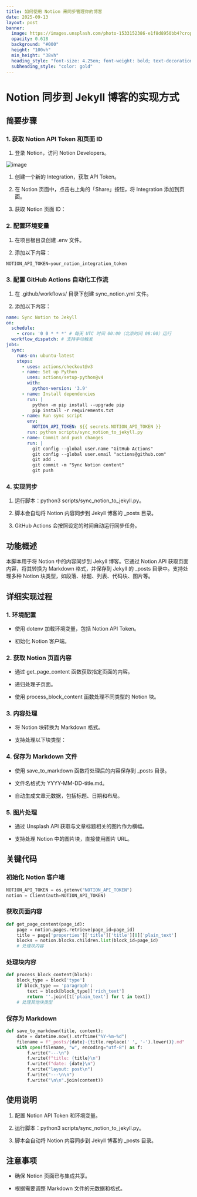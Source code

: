 ```yaml
---
title: 如何使用 Notion 来同步管理你的博客
date: 2025-09-13
layout: post
banner:
  image: https://images.unsplash.com/photo-1533152386-e1f8d8950bb4?crop=entropy&cs=tinysrgb&fit=max&fm=jpg&ixid=M3w2OTIwMzJ8MHwxfHJhbmRvbXx8fHx8fHx8fDE3NTc3ODc4OTB8&ixlib=rb-4.1.0&q=80&w=1080
  opacity: 0.618
  background: "#000"
  height: "100vh"
  min_height: "38vh"
  heading_style: "font-size: 4.25em; font-weight: bold; text-decoration: underline"
  subheading_style: "color: gold"
---
```


# Notion 同步到 Jekyll 博客的实现方式

## 简要步骤

### 1. 获取 Notion API Token 和页面 ID

1. 登录 Notion，访问 Notion Developers。

![image](https://prod-files-secure.s3.us-west-2.amazonaws.com/a7a0cc5a-89b9-4cda-8686-1fba0ca52f40/d19c1afe-dea5-4312-9333-786b0ba83054/image.png?X-Amz-Algorithm=AWS4-HMAC-SHA256&X-Amz-Content-Sha256=UNSIGNED-PAYLOAD&X-Amz-Credential=ASIAZI2LB4667CE6CB2N%2F20250913%2Fus-west-2%2Fs3%2Faws4_request&X-Amz-Date=20250913T182450Z&X-Amz-Expires=3600&X-Amz-Security-Token=IQoJb3JpZ2luX2VjENL%2F%2F%2F%2F%2F%2F%2F%2F%2F%2FwEaCXVzLXdlc3QtMiJHMEUCIC4fWniHGN0EQf7csVTS9XNEU1ZMCwWXMiwUkwXwa1wBAiEArFy37HEhwz2QbCEPKoClrczl2B4Nl%2BXO6ifEMUOrBBYq%2FwMISxAAGgw2Mzc0MjMxODM4MDUiDJryzpbSwwrrsxSMYircA1VMnSHRbW%2F7pZLomBR4Dq9kIRk1aGujx3angcmVqrTkfQTpdUJNsYgykd8BV55kAqgeLIWpMiOcxER7eW62OAjhPmbpK89BDDH0EvshjWgFlluhPp%2BTpXyKKri9exzMdP8UeXD%2BSjS6es5HiBEbpxCM4U3mb7VkXwQH47U8v208PhNi4A%2FydMzVAPJwuwYrmnSuTNb1eRSSDX75SrINWu9AtzHmhJDqFTLwWJd94Ed5gW4jccY2SKUiWEe70UfD5aUE%2FrwSUwxrvwSxcVcI3jEdKiKaz%2BbUEL1xVMx8KKjFhrnZR2J39t7GMSvLQTcRXPU0t0dWmpEJHgKXf6Rzd2ZmaC8XteQnKY2jJaRhOqAHwyHW%2BbeLXMjubD67fJ92Bg%2Fuq6Ur2IUGcinEmJL5OR0fjT9wEMspX1J5gDXFXoiaoBmn4o%2BbOP3sRoanvL22LBrVilPIhPLUGWTJkj2KBgq7emQPIJ1%2Fyi6IueT7mxgh9CBqwlEIYopY0Ns1A1owyiIz3tzLEQa2KrzDPfVT%2BJiwcMkGjeNTx4%2B47FtmS4xUA6jpga8GXQzbZ5U3ZagEWQwcKwrNkUS9XQCmMIa27YK4R69z5vGgAZg5cyCh0tfDAjmtYA4Q6FWbKBI1MMzplsYGOqUBXXfkkBKK8OjDjY8fonSTUd95XQFXflr9ZGHqUhGHZ%2FxON1oUxvfouFX4vM62h%2BYBPYC1ZEeAj%2BQg1R6N5hseqtdyLqWYK1kx64LwQRe3%2FuT4MDNiQpMz5jPhpHFJ9TbvKwpKYg%2BNiG%2B13h290LMN7O5kdPjFPJaXjhxOr2SJXdFgFIKT5Za36kLssAFf8QLgkA4SkW4KmbSROigDGFo5ugCl00Yg&X-Amz-Signature=3bb46bb30131aebba31a6042e6d8b35a5f97099c5a96234bd09160a675973f14&X-Amz-SignedHeaders=host&x-amz-checksum-mode=ENABLED&x-id=GetObject)

1. 创建一个新的 Integration，获取 API Token。

1. 在 Notion 页面中，点击右上角的「Share」按钮，将 Integration 添加到页面。

1. 获取 Notion 页面 ID：


### 2. 配置环境变量

1. 在项目根目录创建 .env 文件。

1. 添加以下内容：

```javascript
NOTION_API_TOKEN=your_notion_integration_token
```

### 3. 配置 GitHub Actions 自动化工作流

1. 在 .github/workflows/ 目录下创建 sync_notion.yml 文件。

1. 添加以下内容：

```yaml
name: Sync Notion to Jekyll
on:
  schedule:
    - cron: '0 0 * * *' # 每天 UTC 时间 00:00（北京时间 08:00）运行
  workflow_dispatch: # 支持手动触发
jobs:
  sync:
    runs-on: ubuntu-latest
    steps:
      - uses: actions/checkout@v3
      - name: Set up Python
        uses: actions/setup-python@v4
        with:
          python-version: '3.9'
      - name: Install dependencies
        run: |
          python -m pip install --upgrade pip
          pip install -r requirements.txt
      - name: Run sync script
        env:
          NOTION_API_TOKEN: ${{ secrets.NOTION_API_TOKEN }}
        run: python scripts/sync_notion_to_jekyll.py
      - name: Commit and push changes
        run: |
          git config --global user.name "GitHub Actions"
          git config --global user.email "actions@github.com"
          git add .
          git commit -m "Sync Notion content"
          git push
```

### 4. 实现同步

1. 运行脚本：python3 scripts/sync_notion_to_jekyll.py。

1. 脚本会自动将 Notion 内容同步到 Jekyll 博客的 _posts 目录。

1. GitHub Actions 会按照设定的时间自动运行同步任务。

## 功能概述

本脚本用于将 Notion 中的内容同步到 Jekyll 博客。它通过 Notion API 获取页面内容，将其转换为 Markdown 格式，并保存到 Jekyll 的 _posts 目录中。支持处理多种 Notion 块类型，如段落、标题、列表、代码块、图片等。

## 详细实现过程

### 1. 环境配置

- 使用 dotenv 加载环境变量，包括 Notion API Token。

- 初始化 Notion 客户端。

### 2. 获取 Notion 页面内容

- 通过 get_page_content 函数获取指定页面的内容。

- 递归处理子页面。

- 使用 process_block_content 函数处理不同类型的 Notion 块。

### 3. 内容处理

- 将 Notion 块转换为 Markdown 格式。

- 支持处理以下块类型：


### 4. 保存为 Markdown 文件

- 使用 save_to_markdown 函数将处理后的内容保存到 _posts 目录。

- 文件名格式为 YYYY-MM-DD-title.md。

- 自动生成文章元数据，包括标题、日期和布局。

### 5. 图片处理

- 通过 Unsplash API 获取与文章标题相关的图片作为横幅。

- 支持处理 Notion 中的图片块，直接使用图片 URL。

## 关键代码

### 初始化 Notion 客户端

```python
NOTION_API_TOKEN = os.getenv("NOTION_API_TOKEN")
notion = Client(auth=NOTION_API_TOKEN)
```

### 获取页面内容

```python
def get_page_content(page_id):
    page = notion.pages.retrieve(page_id=page_id)
    title = page['properties']['title']['title'][0]['plain_text']
    blocks = notion.blocks.children.list(block_id=page_id)
    # 处理块内容
```

### 处理块内容

```python
def process_block_content(block):
    block_type = block['type']
    if block_type == 'paragraph':
        text = block[block_type]['rich_text']
        return ''.join([t['plain_text'] for t in text])
    # 处理其他块类型
```

### 保存为 Markdown

```python
def save_to_markdown(title, content):
    date = datetime.now().strftime("%Y-%m-%d")
    filename = f"_posts/{date}-{title.replace(' ', '-').lower()}.md"
    with open(filename, "w", encoding="utf-8") as f:
        f.write("---\n")
        f.write(f"title: {title}\n")
        f.write(f"date: {date}\n")
        f.write("layout: post\n")
        f.write("---\n\n")
        f.write("\n\n".join(content))
```

## 使用说明

1. 配置 Notion API Token 和环境变量。

1. 运行脚本：python3 scripts/sync_notion_to_jekyll.py。

1. 脚本会自动将 Notion 内容同步到 Jekyll 博客的 _posts 目录。

## 注意事项

- 确保 Notion 页面已与集成共享。

- 根据需要调整 Markdown 文件的元数据和格式。